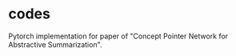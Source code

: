 # codes
Pytorch implementation for paper of "Concept Pointer Network for Abstractive Summarization".

